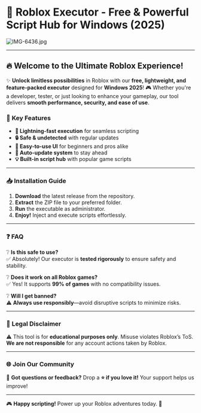 # 🚀 Roblox Executor - Free & Powerful Script Hub for Windows (2025)  

![IMG-6436.jpg](https://i.postimg.cc/VkHBhHCz/IMG-6436.jpg)  

---

## 🔥 **Welcome to the Ultimate Roblox Experience!**  

✨ **Unlock limitless possibilities** in Roblox with our **free, lightweight, and feature-packed executor** designed for **Windows 2025**! 🎮 Whether you're a developer, tester, or just looking to enhance your gameplay, our tool delivers **smooth performance, security, and ease of use**.  

### 🌟 **Key Features**  

- **🚀 Lightning-fast execution** for seamless scripting  
- **🔒 Safe & undetected** with regular updates  
- **📂 Easy-to-use UI** for beginners and pros alike  
- **🔄 Auto-update system** to stay ahead  
- **💡 Built-in script hub** with popular game scripts  

---

### 📥 **Installation Guide**  

1. **Download** the latest release from the repository.  
2. **Extract** the ZIP file to your preferred folder.  
3. **Run** the executable as administrator.  
4. **Enjoy!** Inject and execute scripts effortlessly.  

---

### ❓ **FAQ**  

❔ **Is this safe to use?**  
✅ Absolutely! Our executor is **tested rigorously** to ensure safety and stability.  

❔ **Does it work on all Roblox games?**  
✅ Yes! It supports **99% of games** with no compatibility issues.  

❔ **Will I get banned?**  
⚠️ **Always use responsibly**—avoid disruptive scripts to minimize risks.  

---

### 📜 **Legal Disclaimer**  

⚠️ This tool is for **educational purposes only**. Misuse violates Roblox’s ToS. **We are not responsible** for any account actions taken by Roblox.  

---

### 🌐 **Join Our Community**  

💬 **Got questions or feedback?** Drop a **⭐ if you love it!** Your support helps us improve!  

---

🎮 **Happy scripting!** Power up your Roblox adventures today. 🚀